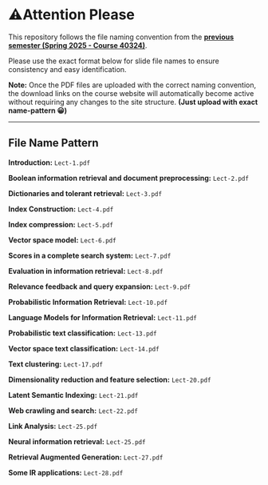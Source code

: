 # ⚠️Attention Please

This repository follows the file naming convention from the **[previous semester (Spring 2025 - Course 40324)](https://sharif.edu/~beigy/14032-40324.html)**.

Please use the exact format below for slide file names to ensure consistency and easy identification.

**Note:** Once the PDF files are uploaded with the correct naming convention, the download links on the course website will automatically become active without requiring any changes to the site structure. **(Just upload with exact name-pattern 😀)**

---

## File Name Pattern

**Introduction:** `Lect-1.pdf`

**Boolean information retrieval and document preprocessing:** `Lect-2.pdf`

**Dictionaries and tolerant retrieval:** `Lect-3.pdf`

**Index Construction:** `Lect-4.pdf`

**Index compression:** `Lect-5.pdf`

**Vector space model:** `Lect-6.pdf`

**Scores in a complete search system:** `Lect-7.pdf`

**Evaluation in information retrieval:** `Lect-8.pdf`

**Relevance feedback and query expansion:** `Lect-9.pdf`

**Probabilistic Information Retrieval:** `Lect-10.pdf`

**Language Models for Information Retrieval:** `Lect-11.pdf`

**Probabilistic text classification:** `Lect-13.pdf`

**Vector space text classification:** `Lect-14.pdf`

**Text clustering:** `Lect-17.pdf`

**Dimensionality reduction and feature selection:** `Lect-20.pdf`

**Latent Semantic Indexing:** `Lect-21.pdf`

**Web crawling and search:** `Lect-22.pdf`

**Link Analysis:** `Lect-25.pdf`

**Neural information retrieval:** `Lect-25.pdf`

**Retrieval Augmented Generation:** `Lect-27.pdf`

**Some IR applications:** `Lect-28.pdf`
